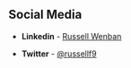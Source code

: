 ## Social Media

- **Linkedin** - [Russell Wenban](https://uk.linkedin.com/pub/russell-wenban/18/614/39b)

- **Twitter** - [\@russellf9](https://twitter.com/russellf9)


